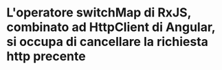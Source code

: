# L'operatore switchMap di RxJS, combinato ad HttpClient di Angular, si occupa di cancellare la richiesta http precente
